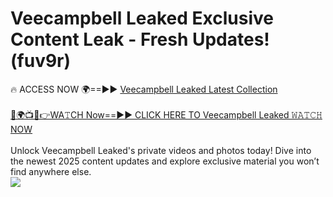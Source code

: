 # Veecampbell Leaked Exclusive Content Leak - Fresh Updates! (fuv9r)

🔥 ACCESS NOW 🌍==►► <a href="https://tinyurl.com/kvy9nzfs" rel="nofollow">Veecampbell Leaked Latest Collection</a>
<br><br>
[🔴🌍📺📱👉WA𝚃CH Now==►► CLICK HERE TO Veecampbell Leaked 𝚆𝙰𝚃𝙲𝙷 NOW](https://tinyurl.com/kvy9nzfs)
<br><br>
Unlock Veecampbell Leaked's private videos and photos today! Dive into the newest 2025 content updates and explore exclusive material you won’t find anywhere else.
<br>
<a href="https://tinyurl.com/kvy9nzfs" rel="nofollow" data-target="animated-image.originalLink"><img src="https://camo.githubusercontent.com/8a4f000d20f83aca3bf7ec5f350d767afa0574a8a352519fd8cfa583a6f93a33/68747470733a2f2f692e696d6775722e636f6d2f644a486b345a712e676966" data-canonical-src="https://i.imgur.com/dJHk4Zq.gif" style="max-width: 100%; display: inline-block;" data-target="animated-image.originalImage"></a>
<br>
